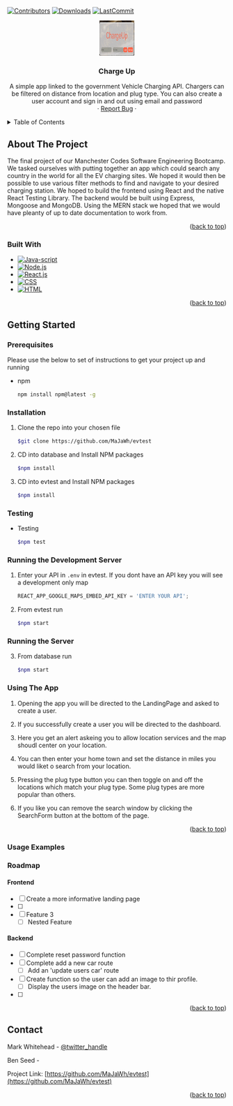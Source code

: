 <a name="readme-top"></a>

  [![Contributors][contributors-shield]][contributors-url]
  [![Downloads][download-badge]][download-url]
  [![LastCommit][commit-badge]][commit-url]

<!-- PROJECT LOGO -->

<div align="center">
  <a href="https://github.com/MaJaWh/evtest">
    <img src="./src/images/Reduced images/loginCloseUp(1).jpg" alt="Logo" width="80" height="80">
  </a>


<h3 align="center">Charge Up</h3>

  <p align="center">
    A simple app linked to the government Vehicle Charging API. Chargers can be filtered on distance from location and plug type. You can also create a user account and sign in and out using email and password
    <br />
    ·
    <a href="https://github.com/MaJaWh/evtest">Report Bug</a>
    ·
  </p>
</div>

<!-- TABLE OF CONTENTS -->
<details>
  <summary>Table of Contents</summary>
  <ol>
    <li>
      <a href="#about-the-project">About The Project</a>
      <ul>
        <li><a href="#built-with">Built With</a></li>
      </ul>
    </li>
    <li>
      <a href="#getting-started">Getting Started</a>
      <ul>
        <li><a href="#prerequisites">Prerequisites</a></li>
        <li><a href="#installation">Installation</a></li>
      </ul>
    </li>
    <li><a href="#usage">Usage</a></li>
    <!-- <li><a href="#roadmap">Roadmap</a></li> -->
    <!-- <li><a href="#contributing">Contributing</a></li> -->
    <!-- <li><a href="#license">License</a></li> -->
    <li><a href="#contact">Contact</a></li>
    <li><a href="#acknowledgments">Acknowledgments</a></li>
  </ol>
</details>

<!-- ABOUT THE PROJECT -->

## About The Project
  The final project of our Manchester Codes Software Engineering Bootcamp. We tasked ourselves with putting together an app which could search any country in the world for all the EV charging sites. We hoped it would then be possible to use various filter methods to find and navigate to your desired charging station. We hoped to build the frontend using React and the native React Testing Library. The backend would be built using Express, Mongoose and MongoDB. Using the MERN stack we hoped that we would have pleanty of up to date documentation to work from.
    

<p align="right">(<a href="#readme-top">back to top</a>)</p>

### Built With

- [![Java-script][javascript-shield]][javascript-url]
- [![Node.js][node-shield]][node-url]
- [![React.js][react.js]][react-url]
- [![CSS][CSS]][CSS-url]
- [![HTML][HTML]][HTML-url]

<p align="right">(<a href="#readme-top">back to top</a>)</p>


## Getting Started

### Prerequisites

Please use the below to set of instructions to get your project up and running

- npm
  ```sh
  npm install npm@latest -g
  ```

### Installation

1. Clone the repo into your chosen file
   ```sh
   $git clone https://github.com/MaJaWh/evtest
   ```
2. CD into database and Install NPM packages
   ```sh
   $npm install
   ```
3. CD into evtest and Install NPM packages
   ```sh
   $npm install
   ```

### Testing   
- Testing
   ```sh
   $npm test
   ```

###  Running the Development Server  

1. Enter your API in `.env` in evtest. If you dont have an API key you will see a development only map
      ```js
      REACT_APP_GOOGLE_MAPS_EMBED_API_KEY = 'ENTER YOUR API';
      ```
2. From evtest run
   ```sh
   $npm start
   ```    

### Running the Server

3. From database run
   ```sh
   $npm start
   ```    

### Using The App

1. Opening the app you will be directed to the LandingPage and asked to create a user.

2. If you successfully create a user you will be directed to the dashboard.

3. Here you get an alert askeing you to allow location services and the map shoudl center on your location.

4. You can then enter your home town and set the distance in miles you would liket o search from your location.

5. Pressing the plug type button you can then toggle on and off the locations which match your plug type. Some plug types are more popular than others.

6. If you like you can remove the search window by clicking the SearchForm button at the bottom of the page.


<p align="right">(<a href="#readme-top">back to top</a>)</p>

### Usage Examples

### Roadmap

 #### Frontend
- [ ] Create a more informative landing page
- [ ] 
- [ ] Feature 3
    - [ ] Nested Feature

 #### Backend
- [ ] Complete reset password function
- [ ] Complete add a new car route
    - [ ] Add an 'update users car' route
- [ ] Create function so the user can add an image to thir profile.
    - [ ] Display the users image on the header bar.
- [ ] 

<p align="right">(<a href="#readme-top">back to top</a>)</p>


## Contact

Mark Whitehead - [@twitter_handle](https://twitter.com/twitter_handle)

Ben Seed - []()

Project Link: [https://github.com/MaJaWh/evtest](https://github.com/MaJaWh/evtest)

<p align="right">(<a href="#readme-top">back to top</a>)</p>

<!-- ACKNOWLEDGMENTS -->

<!-- MARKDOWN LINKS & IMAGES -->

[download-badge]: https://img.shields.io/github/downloads/MaJaWh/evtest/total
[download-url]: https://github.com/MaJaWh/evtest
[commit-badge]: https://img.shields.io/github/last-commit/MaJAWh/evtest
[commit-url]: https://www.github.com/MaJaWh/evtest
[javascript-url]: https://www.javascript.com/
[javascript-shield]: https://img.shields.io/badge/JavaScript-F7DF1E?style=for-the-badge&logo=javascript&logoColor=black
[CSS]: https://img.shields.io/badge/CSS3-1572B6?style=for-the-badge&logo=css3&logoColor=white
[CSS-url]: https://www.w3.org/Style/CSS/Overview.en.html
[HTML]: https://img.shields.io/badge/HTML5-E34F26?style=for-the-badge&logo=html5&logoColor=white
[HTML-url]: https://html.com/
[node-shield]: https://img.shields.io/badge/Node.js-43853D?style=for-the-badge&logo=node.js&logoColor=white
[node-url]: https://nodejs.org/en/
[express-shield]: https://img.shields.io/badge/Express.js-404D59?style=for-the-badge
[express-url]: https://expressjs.com/
[mysql-shield]: https://img.shields.io/badge/MySQL-00000F?style=for-the-badge&logo=mysql&logoColor=white
[mysql-url]: https://www.mysql.com/
[contributors-shield]: https://img.shields.io/github/contributors/MaJaWh/evtest.svg?style=for-the-badge
[contributors-url]: https://github.com/MaJaWh/evtest/graphs/contributors
[forks-shield]: https://img.shields.io/github/forks/github_username/repo_name.svg?style=for-the-badge
[forks-url]: https://github.com/github_username/repo_name/network/members
[issues-shield]: https://img.shields.io/github/issues/github_username/repo_name.svg?style=for-the-badge
[issues-url]: https://github.com/github_username/repo_name/issues
[license-shield]: https://img.shields.io/github/license/github_username/repo_name.svg?style=for-the-badge
[license-url]: https://github.com/github_username/repo_name/blob/master/LICENSE.txt
[linkedin-shield]: https://img.shields.io/badge/-LinkedIn-black.svg?style=for-the-badge&logo=linkedin&colorB=555
[linkedin-url]: https://linkedin.com/in/linkedin_username
[product-screenshot]: images/screenshot.png
[next.js]: https://img.shields.io/badge/next.js-000000?style=for-the-badge&logo=nextdotjs&logoColor=white
[next-url]: https://nextjs.org/
[react.js]: https://img.shields.io/badge/React-20232A?style=for-the-badge&logo=react&logoColor=61DAFB
[react-url]: https://reactjs.org/
[vue.js]: https://img.shields.io/badge/Vue.js-35495E?style=for-the-badge&logo=vuedotjs&logoColor=4FC08D

